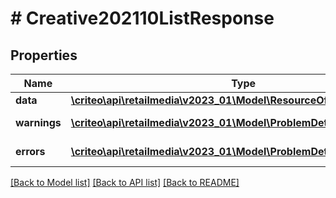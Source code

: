 # # Creative202110ListResponse

## Properties

Name | Type | Description | Notes
------------ | ------------- | ------------- | -------------
**data** | [**\criteo\api\retailmedia\v2023_01\Model\ResourceOfCreative202110[]**](ResourceOfCreative202110.md) |  | [optional]
**warnings** | [**\criteo\api\retailmedia\v2023_01\Model\ProblemDetails[]**](ProblemDetails.md) |  | [optional] [readonly]
**errors** | [**\criteo\api\retailmedia\v2023_01\Model\ProblemDetails[]**](ProblemDetails.md) |  | [optional] [readonly]

[[Back to Model list]](../../README.md#models) [[Back to API list]](../../README.md#endpoints) [[Back to README]](../../README.md)
